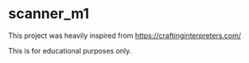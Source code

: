 # scanner_m1
This project was heavily inspired from https://craftinginterpreters.com/

This is for educational purposes only.
